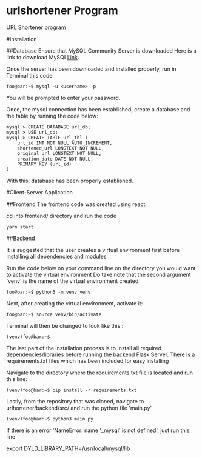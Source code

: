 # urlshortener Program

URL Shortener program

#Installation

##Database
Ensure that MySQL Community Server is downloaded
Here is a link to download MySQL[Link](https://dev.mysql.com/downloads/mysql/ "MySQL Community Server").

Once the server has been downloaded and installed properly, run in Terminal this code

```console
foo@bar:~$ mysql -u <username> -p
```

You will be prompted to enter your password.

Once, the mysql connection has been established, create a database and the table by running the code below:

```console
mysql > CREATE DATABASE url_db;
mysql > USE url_db;
mysql > CREATE TABlE url_tbl (
    url_id INT NOT NULL AUTO_INCREMENT,
    shortened_url LONGTEXT NOT NULL,
    original_url LONGTEXT NOT NULL,
    creation_date DATE NOT NULL,
    PRIMARY KEY (url_id)
)
```

With this, database has been properly established.

#Client-Server Application

##Frontend
The frontend code was created using react.

cd into frontend/ directory and run the code

```console
yarn start
```

##Backend

It is suggested that the user creates a virtual environment first before installing all dependencies and modules

Run the code below on your command line on the directory you would want to activate the virtual environment
Do take note that the second argument 'venv' is the name of the virtual environment created

```console
foo@bar:~$ python3 -m venv venv
```

Next, after creating the virtual environment, activate it:

```console
foo@bar:~$ source venv/bin/activate
```

Terminal will then be changed to look like this :

```console
(venv)foo@bar:~$
```

The last part of the installation process is to install all required dependencies/libraries before running the backend Flask Server.
There is a requirements.txt files which has been included for easy installing

Navigate to the directory where the requirements.txt file is located and run this line:

```console
(venv)foo@bar:~$ pip install -r requirements.txt
```

Lastly, from the repository that was cloned, navigate to urlhortener/backend/src/ and run the python file 'main.py'

```console
(venv)foo@bar:~$ python3 main.py
```

If there is an error 'NameError: name '\_mysql' is not defined', just run this line

export DYLD_LIBRARY_PATH=/usr/local/mysql/lib
